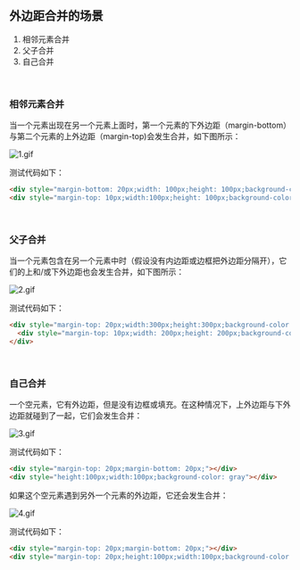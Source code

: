 ## 外边距合并的场景
1. 相邻元素合并  
2. 父子合并  
3. 自己合并  

<br>

### 相邻元素合并
当一个元素出现在另一个元素上面时，第一个元素的下外边距（margin-bottom）与第二个元素的上外边距（margin-top)会发生合并，如下图所示：

![1.gif](https://upload-images.jianshu.io/upload_images/14142208-58e006a7a86b0d41.gif?imageMogr2/auto-orient/strip)

测试代码如下：
```HTML
<div style="margin-bottom: 20px;width: 100px;height: 100px;background-color: yellow"></div>
<div style="margin-top: 10px;width:100px;height: 100px;background-color: gray"></div>
```

<br>

### 父子合并
当一个元素包含在另一个元素中时（假设没有内边距或边框把外边距分隔开），它们的上和/或下外边距也会发生合并，如下图所示：

![2.gif](https://upload-images.jianshu.io/upload_images/14142208-caf43ec476a4c90e.gif?imageMogr2/auto-orient/strip)

测试代码如下：
```HTML
<div style="margin-top: 20px;width:300px;height:300px;background-color: gray">
  <div style="margin-top: 10px;width: 200px;height: 200px;background-color: yellow"></div>
</div>
```

<br>

### 自己合并
一个空元素，它有外边距，但是没有边框或填充。在这种情况下，上外边距与下外边距就碰到了一起，它们会发生合并：

![3.gif](https://upload-images.jianshu.io/upload_images/14142208-2f33e67c9ec4017b.gif?imageMogr2/auto-orient/strip)

测试代码如下：
```HTML
<div style="margin-top: 20px;margin-bottom: 20px;"></div>
<div style="height:100px;width:100px;background-color: gray"></div>
```
如果这个空元素遇到另外一个元素的外边距，它还会发生合并：

![4.gif](https://upload-images.jianshu.io/upload_images/14142208-27f1aff322f60e10.gif?imageMogr2/auto-orient/strip)

测试代码如下：
```HTML
<div style="margin-top: 20px;margin-bottom: 20px;"></div>
<div style="margin-top: 20px;height:100px;width:100px;background-color: gray"></div>
```
